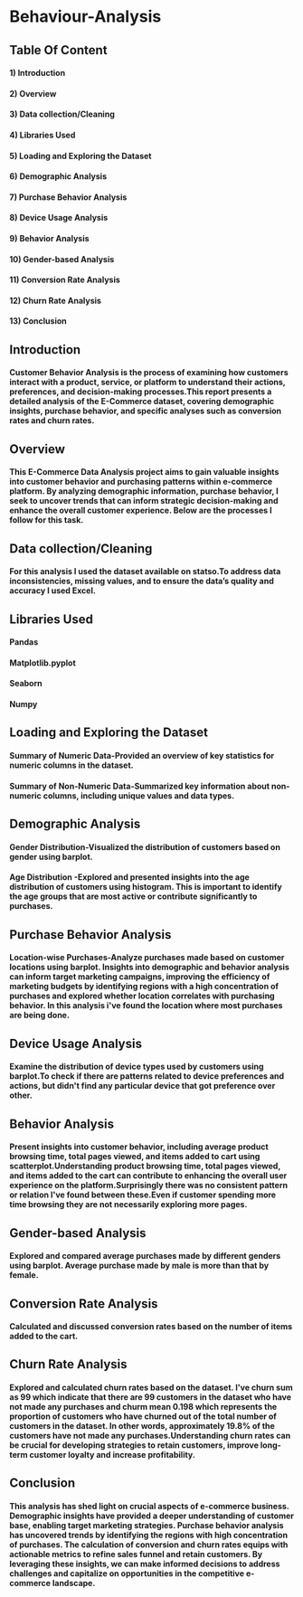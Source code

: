 # Behaviour-Analysis
## Table Of Content
#### 1) Introduction
#### 2) Overview
#### 3) Data collection/Cleaning
#### 4) Libraries Used
#### 5) Loading and Exploring the Dataset
#### 6) Demographic Analysis
#### 7) Purchase Behavior Analysis
#### 8) Device Usage Analysis
#### 9) Behavior Analysis
#### 10) Gender-based Analysis
#### 11) Conversion Rate Analysis
#### 12) Churn Rate Analysis
#### 13) Conclusion
## Introduction
#### Customer Behavior Analysis is the process of examining how customers interact with a product, service, or platform to understand their actions, preferences, and decision-making processes.This report presents a detailed analysis of the E-Commerce dataset, covering demographic insights, purchase behavior, and specific analyses such as conversion rates and churn rates.
## Overview
#### This E-Commerce Data Analysis project aims to gain valuable insights into customer behavior and purchasing patterns within e-commerce platform. By analyzing demographic information, purchase behavior, I seek to uncover trends that can inform strategic decision-making and enhance the overall customer experience. Below are the processes I follow for this task.
## Data collection/Cleaning
#### For this analysis I used the dataset available on statso.To address data inconsistencies, missing values, and to ensure the data’s quality and accuracy I used Excel.
## Libraries Used
#### Pandas
#### Matplotlib.pyplot
#### Seaborn
#### Numpy
## Loading and Exploring the Dataset
#### Summary of Numeric Data-Provided an overview of key statistics for numeric columns in the dataset.
#### Summary of Non-Numeric Data-Summarized key information about non-numeric columns, including unique values and data types.
## Demographic Analysis
#### Gender Distribution-Visualized the distribution of customers based on gender using barplot.
#### Age Distribution -Explored and presented insights into the age distribution of customers using histogram. This is important to identify the age groups that are most active or contribute significantly to purchases.
## Purchase Behavior Analysis
#### Location-wise Purchases-Analyze purchases made based on customer locations using barplot. Insights into demographic and behavior analysis can inform target marketing campaigns, improving the efficiency of marketing budgets by identifying regions with a high concentration of purchases and explored whether location correlates with purchasing behavior. In this analysis i've found the location where most purchases are being done.
## Device Usage Analysis
#### Examine the distribution of device types used by customers using barplot.To check if there are patterns related to device preferences and actions, but didn't find any particular device that got preference over other.
## Behavior Analysis
#### Present insights into customer behavior, including average product browsing time, total pages viewed, and items added to cart using scatterplot.Understanding product browsing time, total pages viewed, and items added to the cart can contribute to enhancing the overall user experience on the platform.Surprisingly there was no consistent pattern or relation I've found between these.Even if customer spending more time browsing they are not necessarily exploring more pages.
## Gender-based Analysis
#### Explored and compared average purchases made by different genders using barplot. Average purchase made by male is more than that by female.
## Conversion Rate Analysis
#### Calculated and discussed conversion rates based on the number of items added to the cart.
## Churn Rate Analysis
#### Explored and calculated churn rates based on the dataset. I've churn sum as 99 which indicate that there are 99 customers in the dataset who have not made any purchases and  churm mean 0.198 which represents the proportion of customers who have churned out of the total number of customers in the dataset. In other words, approximately 19.8% of the customers have not made any purchases.Understanding churn rates can be crucial for developing strategies to retain customers, improve long-term customer loyalty and increase profitability.
## Conclusion
#### This analysis has shed light on crucial aspects of e-commerce business. Demographic insights have provided a deeper understanding of customer base, enabling target marketing strategies. Purchase behavior analysis has uncovered trends by identifying the regions with high concentration of purchases. The calculation of conversion and churn rates equips with actionable metrics to refine sales funnel and retain customers. By leveraging these insights, we can make informed decisions to address challenges and capitalize on opportunities in the competitive e-commerce landscape.

